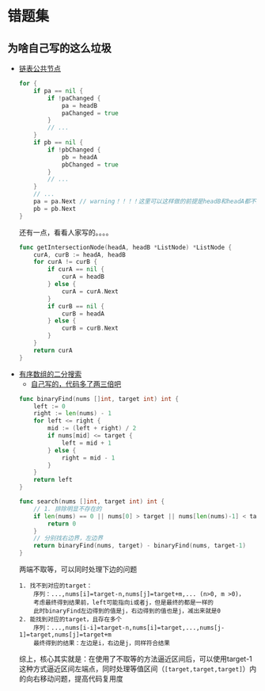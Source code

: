 # 错题集

## 为啥自己写的这么垃圾

- [链表公共节点](https://leetcode-cn.com/problems/liang-ge-lian-biao-de-di-yi-ge-gong-gong-jie-dian-lcof/submissions/)
    ```go
    for {
        if pa == nil {
            if !paChanged {
                pa = headB
                paChanged = true
            }
            // ...
        }
        if pb == nil {
            if !pbChanged {
                pb = headA
                pbChanged = true
            }
            // ...
        }
        // ...
        pa = pa.Next // warning！！！！这里可以这样做的前提是headB和headA都不能为空，否则这两行可能访问空指针
        pb = pb.Next
    }
    ```
    还有一点，看看人家写的。。。。
    ```go
    func getIntersectionNode(headA, headB *ListNode) *ListNode {
        curA, curB := headA, headB
        for curA != curB {
            if curA == nil {
                curA = headB
            } else {
                curA = curA.Next
            }
            if curB == nil {
                curB = headA
            } else {
                curB = curB.Next
            }
        }
        return curA
    }
    ```
- [有序数组的二分搜索](https://leetcode-cn.com/problems/zai-pai-xu-shu-zu-zhong-cha-zhao-shu-zi-lcof/)
    - [自己写的，代码多了两三倍吧](leetcode/jianzhioffer2/go/53.go)
    ```go
    func binaryFind(nums []int, target int) int {
        left := 0
        right := len(nums) - 1
        for left <= right {
            mid := (left + right) / 2
            if nums[mid] <= target {
                left = mid + 1
            } else {
                right = mid - 1 
            }
        }
        return left
    }

    func search(nums []int, target int) int {
        // 1. 排除明显不存在的
        if len(nums) == 0 || nums[0] > target || nums[len(nums)-1] < target {
            return 0
        }
        // 分别找右边界，左边界
        return binaryFind(nums, target) - binaryFind(nums, target-1) 
    }
    ```
    两端不取等，可以同时处理下边的问题
    ```
    1. 找不到对应的target：
        序列：...,nums[i]=target-n,nums[j]=target+m,... (n>0, m >0)，
        考虑最终得到结果前，left可能指向i或者j，但是最终的都是一样的
        此时binaryFind左边得到的值是j，右边得到的值也是j，减出来就是0
    2. 能找到对应的target，且存在多个
        序列：...,nums[i-i]=target-n,nums[i]=target,...,nums[j-1]=target,nums[j]=target+m
        最终得到的结果：左边是i，右边是j，同样符合结果
    ```
    综上，核心其实就是：在使用了不取等的方法逼近区间后，可以使用target-1这种方式逼近区间左端点，同时处理等值区间（`[target,target,target]`）内的向右移动问题，提高代码复用度